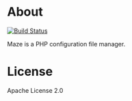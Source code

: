 # About #

[![Build Status](https://travis-ci.org/edoger/maze.svg?branch=master)](https://travis-ci.org/edoger/maze)

Maze is a PHP configuration file manager.

# License #

Apache License 2.0